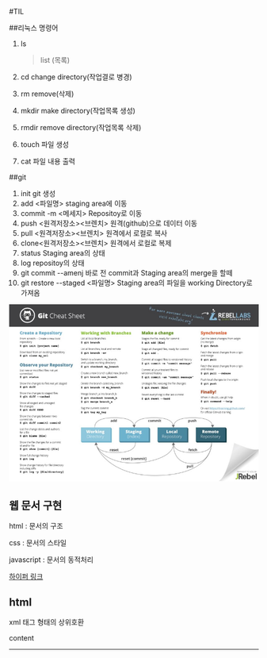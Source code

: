 #TIL

##리눅스 명령어

1. ls

   > list (목록)

2. cd
   change directory(작업결로 병경)

3. rm
   remove(삭제)
4. mkdir
   make directory(작업목록 생성)

5. rmdir
   remove directory(작업목록 삭제)
6. touch
   파일 생성
7. cat
   파일 내용 출력

##git

1. init
   git 생성
2. add <파일명>
   staging area에 이동
3. commit -m <메세지>
   Repositoy로 이동
4. push <원격저장소><브렌치>
   원격(github)으로 데이터 이동
5. pull <원격저장소><브렌치>
   원격에서 로컬로 복사
6. clone<원격저장소><브렌치>
   원격에서 로컬로 복제
7. status
   Staging area의 상태
8. log
   repositoy의 상태
9. git commit --amenj
   바로 전 commit과 Staging area의 merge을 할떼
10. git restore --staged <파일명>
    Staging area의 파일을 working Directory로 가져옴

![Git Sheat Sheet](asset/gitcheatsheet.jpg)

<!DOCTYPE html>
<html lang="en">
  <head>
    <meta charset="UTF-8" />
    <meta http-equiv="X-UA-Compatible" content="IE=edge" />
    <meta name="viewport" content="width=device-width, initial-scale=1.0" />
    <title>naver</title>
    <h2>웹 문서 구현</h2>
    <p>html : 문서의 구조</p>
    <p>css : 문서의 스타일</p>
    <p>javascript : 문서의 동적처리</p>
   <a href="https://www.youtube.com/watch?v=Q4prXo_jkRI">하이퍼 링크</a>
    <h2>html</h2>
    <p>xml 태그 형태의 상위호환</p>
    <p class="id">content</p>
    <hr />

  </head>
  <body></body>
</html>

